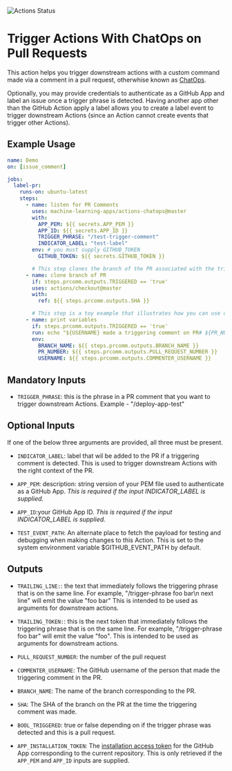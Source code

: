 ![Actions Status](https://github.com/machine-learning-apps/actions-chatops/workflows/Tests/badge.svg)

# Trigger Actions With ChatOps on Pull Requests


This action helps you trigger downstream actions with a custom command made via a comment in a pull request, otherwhise known as [ChatOps](https://www.pagerduty.com/blog/what-is-chatops/).  

Optionally, you may provide credentials to authenticate as a GitHub App and label an issue once a trigger phrase is detected.  Having another app other than the GitHub Action apply a label allows you to create a label event to trigger downstream Actions (since an Action cannot create events that trigger other Actions).


## Example Usage

```yaml
name: Demo
on: [issue_comment]

jobs:
  label-pr:
    runs-on: ubuntu-latest
    steps:
      - name: listen for PR Comments
        uses: machine-learning-apps/actions-chatops@master
        with:
          APP_PEM: ${{ secrets.APP_PEM }}
          APP_ID: ${{ secrets.APP_ID }}
          TRIGGER_PHRASE: "/test-trigger-comment"
          INDICATOR_LABEL: "test-label"
        env: # you must supply GITHUB_TOKEN
          GITHUB_TOKEN: ${{ secrets.GITHUB_TOKEN }}

        # This step clones the branch of the PR associated with the triggering phrase, but only if it is triggered.
      - name: clone branch of PR
        if: steps.prcomm.outputs.TRIGGERED == 'true'
        uses: actions/checkout@master
        with:
          ref: ${{ steps.prcomm.outputs.SHA }}

        # This step is a toy example that illustrates how you can use outputs from the pr-command action
      - name: print variables
        if: steps.prcomm.outputs.TRIGGERED == 'true'
        run: echo "${USERNAME} made a triggering comment on PR# ${PR_NUMBER} for ${BRANCH_NAME}"
        env: 
          BRANCH_NAME: ${{ steps.prcomm.outputs.BRANCH_NAME }}
          PR_NUMBER: ${{ steps.prcomm.outputs.PULL_REQUEST_NUMBER }}
          USERNAME: ${{ steps.prcomm.outputs.COMMENTER_USERNAME }}
```


## Mandatory Inputs

  - `TRIGGER_PHRASE`: this is the phrase in a PR comment that you want to trigger downstream Actions.  Example - "/deploy-app-test"

## Optional Inputs

  If one of the below three arguments are provided, all three must be present. 

  - `INDICATOR_LABEL`: label that wil be added to the PR if a triggering comment is detected.  This is used to trigger downstream Actions with the right context of the PR.

  - `APP_PEM`: description: string version of your PEM file used to authenticate as a GitHub App.  _This is required if the input INDICATOR_LABEL is supplied._

  - `APP_ID`:your GitHub App ID. _This is required if the input INDICATOR_LABEL is supplied._

  - `TEST_EVENT_PATH`: An alternate place to fetch the payload for testing and debugging when making changes to this Action.  This is set to the system environment variable $GITHUB_EVENT_PATH by default.


## Outputs

 - `TRAILING_LINE:`: the text that immediately follows the triggering phrase that is on the same line.  For example,  "/trigger-phrase foo bar\n next line" will emit the value "foo bar" This is intended to be used as arguments for downstream actions.

 - `TRAILING_TOKEN:`: this is the next token that immediately follows the triggering phrase that is on the same line.  For example,  "/trigger-phrase foo bar" will emit the value "foo". This is intended to be used as arguments for downstream actions.

 - `PULL_REQUEST_NUMBER`: the number of the pull request

 - `COMMENTER_USERNAME`: The GitHub username of the person that made the triggering comment in the PR.

 - `BRANCH_NAME`: The name of the branch corresponding to the PR.

 - `SHA`: The SHA of the branch on the PR at the time the triggering comment was made.

 - `BOOL_TRIGGERED`: true or false depending on if the trigger phrase was detected and this is a pull request.

 - `APP_INSTALLATION_TOKEN`: The [installation access token](https://developer.github.com/apps/building-github-apps/authenticating-with-github-apps/#authenticating-as-an-installation) for the GitHub App corresponding to the current repository.  This is only retrieved if the `APP_PEM` and `APP_ID` inputs are supplied.
